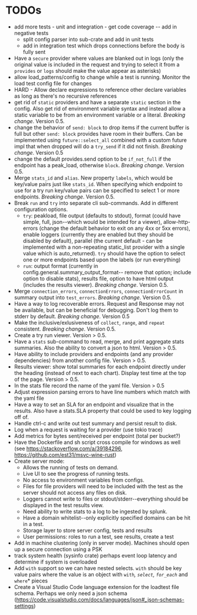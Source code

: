 # TODOs
- add more tests - unit and integration - get code coverage -- add in negative tests
  - split config parser into sub-crate and add in unit tests
  - add in integration test which drops connections before the body is fully sent
- Have a `secure` provider where values are blanked out in logs (only the original value is included in the request and trying to select it from a `provides` or `logs` should make the value appear as asterisks)
- allow load_patterns/config to change while a test is running. Monitor the load test config file for changes
- HARD - Allow declare expressions to reference other declare variables as long as there's no recursive references
- get rid of `static` providers and have a separate `static` section in the config. Also get rid of environment variable syntax and instead allow a static variable to be from an environment variable or a literal. *Breaking change*. Version 0.5.
- change the behavior of `send: block` to drop items if the current buffer is full but other `send: block` provides have room in their buffers. Can be implemented using `future::select_all` combined with a custom future impl that when dropped will do a `try_send` if it did not finish. *Breaking change*. Version 0.5
- change the default provides.send option to be `if_not_full` if the endpoint has a peak_load, otherwise `block`. *Breaking change*. Version 0.5.
- Merge `stats_id` and `alias`. New property `labels`, which would be key/value pairs just like `stats_id`. When specifying which endpoint to use for a try run key/value pairs can be specified to select 1 or more endpoints. *Breaking change*. Version 0.5.
- Break `run` and `try` into separate cli sub-commands. Add in different configuration options.
    - `try`: peakload, file output (defaults to stdout), format (could have simple, full, json--which would be intended for a viewer), allow-http-errors (change the default behavior to exit on any 4xx or 5xx errors), enable loggers (currently they are enabled but they should be disabled by default), parallel (the current default - can be implemented with a non-repeating static_list provider with a single value which is auto_returned). `try` should have the option to select one or more endpoints based upon the labels (or run everything)
    - `run`: output format (currently in config.general.summary_output_format-- remove that option; include option to disable stats), results file, option to have html output (includes the results viewer). *Breaking change*. Version 0.5.
- Merge `connection_errors`, `connectionErrors`, `connectionErrorCount` in summary output into `test_errors`. *Breaking change*. Version 0.5.
- Have a way to log recoverable errors. Request and Response may not be available, but can be beneficial for debugging. Don't log them to stderr by default. *Breaking change*. Version 0.5
- Make the inclusive/exlusiveness of `collect`, `range`, and `repeat` consistent. *Breaking change*. Version 0.5.
- Create a try run viewer. Version > 0.5.
- Have a `stats` sub-command to read, merge, and print aggregate stats summaries. Also the ability to convert a json to html. Version > 0.5.
- Have ability to include providers and endpoints (and any provider dependencies) from another config file. Version > 0.5.
- Results viewer: show total summaries for each endpoint directly under the heading (instead of next to each chart). Display test time at the top of the page. Version > 0.5.
- In the stats file record the name of the yaml file. Version > 0.5
- Adjust expression parsing errors to have line numbers which match with the yaml file
- Have a way to set an SLA for an endpoint and visualize that in the results. Also have a stats.SLA property that could be used to key logging off of.
- Handle ctrl-c and write out test summary and persist result to disk.
- Log when a request is waiting for a provider (use tokio trace)
- Add metrics for bytes sent/received per endpoint (total per bucket?)
- Have the Dockerfile and sh script cross compile for windows as well (see https://stackoverflow.com/a/39184296, https://github.com/est31/msvc-wine-rust)
- Create server mode:
  - Allows the running of tests on demand.
  - Live UI to see the progress of running tests.
  - No access to environment variables from configs.
  - Files for file providers will need to be included with the test as the server should not access any files on disk.
  - Loggers cannot write to files or stdout/stderr--everything should be displayed in the test results view.
  - Need ability to write stats to a log to be ingested by splunk.
  - Have a domain whitelist--only explicitly specified domains can be hit in a test.
  - Storage layer to store server config, tests and results
  - User permissions: roles to run a test, see results, create a test
- Add in machine clustering (only in server mode). Machines should open up a secure connection using a PSK
- track system health (sysinfo crate) perhaps event loop latency and determine if system is overloaded
- Add `with` support so we can have nested selects. `with` should be key value pairs where the value is an object with `with`*, `select`, `for_each`* and `where`* pieces
- Create a Visual Studio Code language extension for the loadtest file schema. Perhaps we only need a json schema (https://code.visualstudio.com/docs/languages/json#_json-schemas-settings)